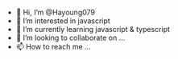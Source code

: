 - 👋 Hi, I’m @Hayoung079
- 👀 I’m interested in javascript
- 🌱 I’m currently learning javascript & typescript
- 💞️ I’m looking to collaborate on ...
- 📫 How to reach me ...

<!---
Hayoung079/Hayoung079 is a ✨ special ✨ repository because its `README.md` (this file) appears on your GitHub profile.
You can click the Preview link to take a look at your changes.
--->
